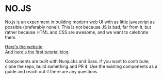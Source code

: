 # NO.JS

No.js is an experiment in building modern web UI with as little javascript as possible (preferably none!). This is not because JS is bad, far from it, but rather because HTML and CSS are awesome, and we want to celebrate them.

[Here's the website](https://nojs-ui.surge.sh/) <br />
[And here's the first tutorial blog](https://medium.com/the-code-less-travelled/no-js-navigation-component-9c924a16fc5)

Components are built with Nunjucks and Sass. If you want to contribute, clone the repo, build something and PR it. Use the existing components as a guide and reach out if there are any questions.
